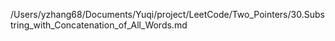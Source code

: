 /Users/yzhang68/Documents/Yuqi/project/LeetCode/Two_Pointers/30.Substring_with_Concatenation_of_All_Words.md